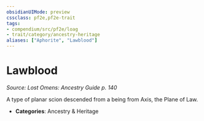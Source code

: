 ```yaml
---
obsidianUIMode: preview
cssclass: pf2e,pf2e-trait
tags:
- compendium/src/pf2e/loag
- trait/category/ancestry-heritage
aliases: ["Aphorite", "Lawblood"]
---
```

# Lawblood 
*Source: Lost Omens: Ancestry Guide p. 140*  

A type of planar scion descended from a being from Axis, the Plane of Law.

- **Categories**: Ancestry & Heritage